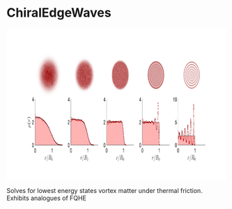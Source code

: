 # ChiralEdgeWaves

<img align="center" src="edgewaves.png" width="1000" height="350">

Solves for lowest energy states vortex matter under thermal friction. Exhibits analogues of FQHE
